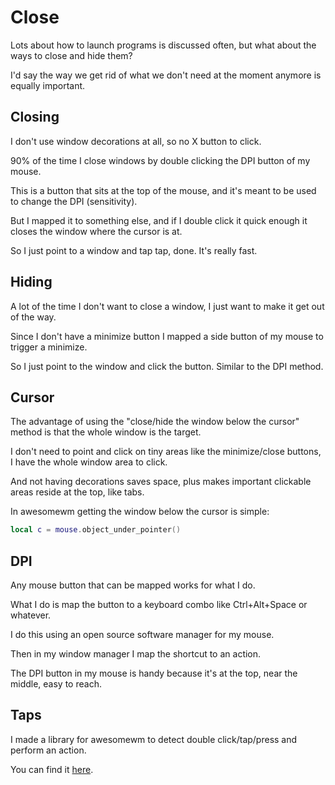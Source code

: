 # Close

Lots about how to launch programs is discussed often, but what about the ways to close and hide them?

I'd say the way we get rid of what we don't need at the moment anymore is equally important.

## Closing

I don't use window decorations at all, so no X button to click.

90% of the time I close windows by double clicking the DPI button of my mouse.

This is a button that sits at the top of the mouse, and it's meant to be used to change the DPI (sensitivity).

But I mapped it to something else, and if I double click it quick enough it closes the window where the cursor is at.

So I just point to a window and tap tap, done. It's really fast.

## Hiding

A lot of the time I don't want to close a window, I just want to make it get out of the way.

Since I don't have a minimize button I mapped a side button of my mouse to trigger a minimize.

So I just point to the window and click the button. Similar to the DPI method.

## Cursor

The advantage of using the "close/hide the window below the cursor" method is that the whole window is the target.

I don't need to point and click on tiny areas like the minimize/close buttons, I have the whole window area to click.

And not having decorations saves space, plus makes important clickable areas reside at the top, like tabs.

In awesomewm getting the window below the cursor is simple:

```lua
local c = mouse.object_under_pointer()
```

## DPI

Any mouse button that can be mapped works for what I do.

What I do is map the button to a keyboard combo like Ctrl+Alt+Space or whatever.

I do this using an open source software manager for my mouse.

Then in my window manager I map the shortcut to an action.

The DPI button in my mouse is handy because it's at the top, near the middle, easy to reach.

## Taps

I made a library for awesomewm to detect double click/tap/press and perform an action.

You can find it [here](https://github.com/madprops/awesome-setup/tree/master/madwidgets/doubletap).